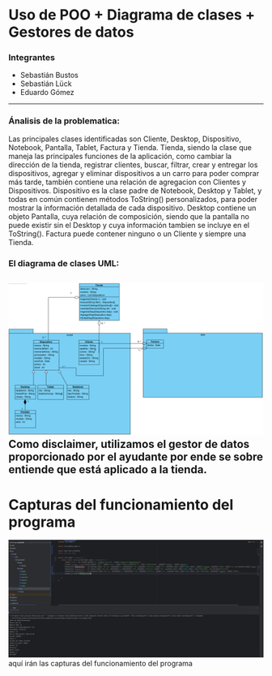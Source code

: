 # Uso de POO + Diagrama de clases + Gestores de datos
### Integrantes
- Sebastián Bustos
- Sebastián Lück
- Eduardo Gómez
---
### Ánalisis de la problematica:
Las principales clases identificadas son Cliente, Desktop, Dispositivo, Notebook, Pantalla, Tablet, Factura y Tienda.
Tienda, siendo la clase que maneja las principales funciones de la aplicación, como cambiar la dirección de la tienda, registrar clientes, buscar, filtrar, crear y entregar los dispositivos, agregar y eliminar dispositivos a un carro para poder comprar más tarde, también contiene una relación de agregacion con Clientes y Dispositivos.
Dispositivo es la clase padre de Notebook, Desktop y Tablet, y todas en común contienen métodos ToString() personalizados, para poder mostrar la información detallada de cada dispositivo.
Desktop contiene un objeto Pantalla, cuya relación de composición, siendo que la pantalla no puede existir sin el Desktop y cuya información tambien se incluye en el ToString().
Factura puede contener ninguno o un Cliente y siempre una Tienda.
### El diagrama de clases UML:
![Diagrama uml](assets/Tienda.png)
Como disclaimer, utilizamos el gestor de datos proporcionado por el ayudante por ende se sobre entiende que está aplicado a la tienda.
--
# Capturas del funcionamiento del programa
![Diagrama uml](assets/img.png)
aquí irán las capturas del funcionamiento del programa